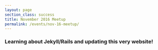```yaml
---
layout: page
section_class: success
title: November 2016 Meetup
permalink: /events/nov-16-meetup/
---
```

<div class="col-lg-8 col-lg-offset-2">
  <h3>Learning about Jekyll/Rails and updating this very website!</h3>
</div>
